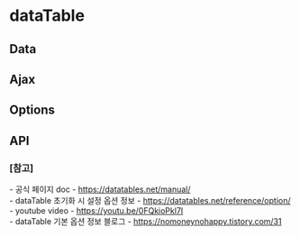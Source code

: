 # dataTable


## Data

## Ajax

## Options

## API


### [참고] <br>
  *-* 공식 페이지 doc - https://datatables.net/manual/ <br>
  *-* dataTable 초기화 시 설정 옵션 정보 - https://datatables.net/reference/option/ <br>
  *-* youtube video - https://youtu.be/0FQkioPkl7I <br>
  *-* dataTable 기본 옵션 정보 블로그 - https://nomoneynohappy.tistory.com/31 <br>